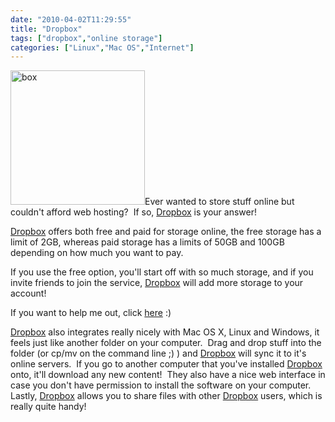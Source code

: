 ```yaml
---
date: "2010-04-02T11:29:55"
title: "Dropbox"
tags: ["dropbox","online storage"]
categories: ["Linux","Mac OS","Internet"]
---
```


[<img src="/wp-content/uploads/2010/07/box.png" width="215" height="215" class="alignleft size-full wp-image-918" title="box" />][1]Ever wanted to store stuff online but couldn't afford web hosting?  If so, [Dropbox][2] is your answer!

[Dropbox][3] offers both free and paid for storage online, the free storage has a limit of 2GB, whereas paid storage has a limits of 50GB and 100GB depending on how much you want to pay.

If you use the free option, you'll start off with so much storage, and if you invite friends to join the service, [Dropbox][4] will add more storage to your account!

If you want to help me out, click [here][5] :)

[Dropbox][6] also integrates really nicely with Mac OS X, Linux and Windows, it feels just like another folder on your computer.  Drag and drop stuff into the folder (or cp/mv on the command line ;) ) and [Dropbox][7] will sync it to it's online servers.  If you go to another computer that you've installed [Dropbox][8] onto, it'll download any new content!  They also have a nice web interface in case you don't have permission to install the software on your computer.  Lastly, [Dropbox][9] allows you to share files with other [Dropbox][10] users, which is really quite handy!

  [1]: https://www.dropbox.com/referrals/NTEzODExMjE5
  [2]: https://www.dropbox.com/referrals/NTEzODExMjE5
  [3]: https://www.dropbox.com/referrals/NTEzODExMjE5
  [4]: https://www.dropbox.com/referrals/NTEzODExMjE5
  [5]: https://www.dropbox.com/referrals/NTEzODExMjE5
  [6]: https://www.dropbox.com/referrals/NTEzODExMjE5
  [7]: https://www.dropbox.com/referrals/NTEzODExMjE5
  [8]: https://www.dropbox.com/referrals/NTEzODExMjE5
  [9]: https://www.dropbox.com/referrals/NTEzODExMjE5
  [10]: https://www.dropbox.com/referrals/NTEzODExMjE5
